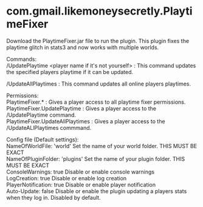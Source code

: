 
# com.gmail.likemoneysecretly.PlaytimeFixer        
Download the PlaytimeFixer.jar file to run the plugin. This plugin fixes the playtime glitch in stats3 and now works with multiple worlds.            
                               
Commands:                            
  /UpdatePlaytime <player name if it's not yourself> : This command updates the specified players playtime if it can be updated.   
  
  /UpdateAllPlaytimes : This command updates all online players playtimes.            
                                   
Permissions:                                                                                
  PlaytimeFixer.* : Gives a player access to all playtime fixer permissions.                                                          
  PlaytimeFixer.UpdatePlaytime : Gives a player access to the /UpdatePlaytime command.                                                    
  PlaytimeFixer.UpdateAllPlaytimes : Gives a player access to the /UpdateALlPlaytimes commmand.                                           
                                
Config file (Default settings):                                                          
 NameOfWorldFile: 'world'           Set the name of your world folder. THIS MUST BE EXACT                           
 NameOfPluginFolder: 'plugins'      Set the name of your plugin folder. THIS MUST BE EXACT                                   
 ConsoleWarnings: true              Disable or enable console warnings                            
 LogCreation: true                  Disable or enable log creation                                  
 PlayerNotification: true           Disable or enable player notification                                         
 Auto-Update: false                 Disable or enable the plugin updating a players stats when they log in. Disabled by default.                       
 

